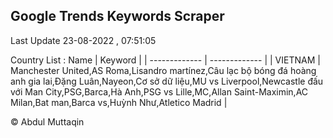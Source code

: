 

## Google Trends Keywords Scraper 
 
Last Update 23-08-2022 , 07:51:05

Country List :
 Name  | Keyword |
| ------------- | ------------- |
| VIETNAM | Manchester United,AS Roma,Lisandro martínez,Câu lạc bộ bóng đá hoàng anh gia lai,Đặng Luân,Nayeon,Cơ sở dữ liệu,MU vs Liverpool,Newcastle đấu với Man City,PSG,Barca,Hà Anh,PSG vs Lille,MC,Allan Saint-Maximin,AC Milan,Bat man,Barca vs,Huỳnh Như,Atletico Madrid |



© Abdul Muttaqin 
